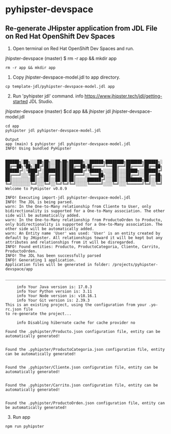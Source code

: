 # pyhipster-devspace


## Re-generate JHipster application from JDL File on Red Hat OpenShift Dev Spaces

1. Open terminal on Red Hat OpenShift Dev Spaces and run.

jhipster-devspace (master) $ rm -r app && mkdir app

```
rm -r app && mkdir app
```

1. Copy jhipster-devspace-model.jdl to app directory.

```
cp template-jdl/pyhipster-devspace-model.jdl app
```

2. Run 'pyhipster jdl' command. info https://www.jhipster.tech/jdl/getting-started JDL Studio.

jhipster-devspace (master) $cd app && jhipster jdl jhipster-devspace-model.jdl

```
cd app
pyhipster jdl pyhipster-devspace-model.jdl
```

```
Output
app (main) $ pyhipster jdl pyhipster-devspace-model.jdl
INFO! Using bundled PyHipster


██████╗░██╗░░░██╗██╗░░██╗██╗██████╗░░██████╗████████╗███████╗██████╗░
██╔══██╗╚██╗░██╔╝██║░░██║██║██╔══██╗██╔════╝╚══██╔══╝██╔════╝██╔══██╗
██████╔╝░╚████╔╝░███████║██║██████╔╝╚█████╗░░░░██║░░░█████╗░░██████╔╝
██╔═══╝░░░╚██╔╝░░██╔══██║██║██╔═══╝░░╚═══██╗░░░██║░░░██╔══╝░░██╔══██╗
██║░░░░░░░░██║░░░██║░░██║██║██║░░░░░██████╔╝░░░██║░░░███████╗██║░░██║
╚═╝░░░░░░░░╚═╝░░░╚═╝░░╚═╝╚═╝╚═╝░░░░░╚═════╝░░░░╚═╝░░░╚══════╝╚═╝░░╚═╝
Welcome to PyHipster v0.0.9

INFO! Executing import-jdl pyhipster-devspace-model.jdl
INFO! The JDL is being parsed.
warn: In the One-to-Many relationship from Cliente to User, only bidirectionality is supported for a One-to-Many association. The other side will be automatically added.
warn: In the One-to-Many relationship from ProductoOrden to Producto, only bidirectionality is supported for a One-to-Many association. The other side will be automatically added.
warn: An Entity name 'User' was used: 'User' is an entity created by default by JHipster. All relationships toward it will be kept but any attributes and relationships from it will be disregarded.
INFO! Found entities: Producto, ProductoCategoria, Cliente, Carrito, ProductoOrden.
INFO! The JDL has been successfully parsed
INFO! Generating 1 application.
Application files will be generated in folder: /projects/pyhipster-devspace/app
 _______________________________________________________________________________________________________________

     info Your Java version is: 17.0.3
     info Your Python version is: 3.11
     info Your Node version is: v18.16.1
     info Your Git version is: 2.39.3
This is an existing project, using the configuration from your .yo-rc.json file 
to re-generate the project...

     info Disabling hibernate cache for cache provider no

Found the .pyhipster/Producto.json configuration file, entity can be automatically generated!


Found the .pyhipster/ProductoCategoria.json configuration file, entity can be automatically generated!


Found the .pyhipster/Cliente.json configuration file, entity can be automatically generated!


Found the .pyhipster/Carrito.json configuration file, entity can be automatically generated!


Found the .pyhipster/ProductoOrden.json configuration file, entity can be automatically generated!
```


3. Run app

```
npm run pyhipster
```
